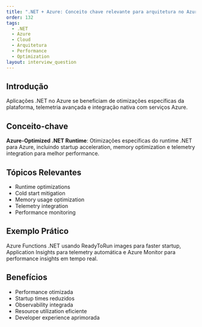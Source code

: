 ```yaml
---
title: ".NET + Azure: Conceito chave relevante para arquitetura no Azure"
order: 132
tags:
  - .NET
  - Azure
  - Cloud
  - Arquitetura
  - Performance
  - Optimization
layout: interview_question
---
```


## Introdução

Aplicações .NET no Azure se beneficiam de otimizações específicas da plataforma, telemetria avançada e integração nativa com serviços Azure.

## Conceito-chave

**Azure-Optimized .NET Runtime**: Otimizações específicas do runtime .NET para Azure, incluindo startup acceleration, memory optimization e telemetry integration para melhor performance.

## Tópicos Relevantes

- Runtime optimizations
- Cold start mitigation
- Memory usage optimization
- Telemetry integration
- Performance monitoring

## Exemplo Prático

Azure Functions .NET usando ReadyToRun images para faster startup, Application Insights para telemetry automática e Azure Monitor para performance insights em tempo real.

## Benefícios

- Performance otimizada
- Startup times reduzidos
- Observability integrada
- Resource utilization eficiente
- Developer experience aprimorada

